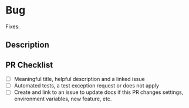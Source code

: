 <!-- DO NOT MODIFY OR DELETE THIS TEMPLATE. IT IS USED IN AUTOMATION. -->

# Bug

<!-- If this is an engineering change or test change only, you do not need an issue. -->
<!-- Find or create an issue in NuGet/Home and paste the full url. -->
<!-- At the maintainers discretion, multiple changes may apply to a single issue, but only when the PRs are all created within a short period of time. -->
Fixes:

## Description

## PR Checklist

- [ ] Meaningful title, helpful description and a linked issue
- [ ] Automated tests, a test exception request or does not apply
- [ ] Create and link to an issue to update docs if this PR changes settings, environment variables, new feature, etc.
